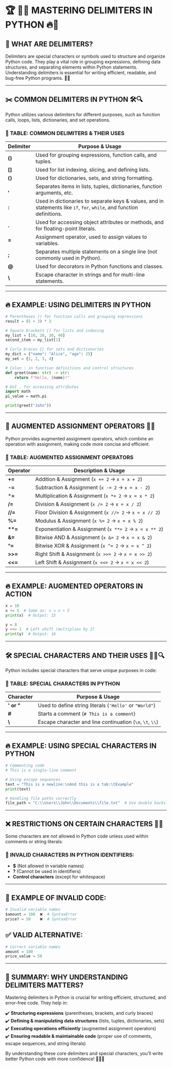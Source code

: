 # 🏆 🚀🔥 **MASTERING DELIMITERS IN PYTHON** 🔥🚀  

## 📌 **WHAT ARE DELIMITERS?**  
Delimiters are special characters or symbols used to structure and organize Python code. They play a vital role in grouping expressions, defining data structures, and separating elements within Python statements. Understanding delimiters is essential for writing efficient, readable, and bug-free Python programs. 🧠✨  

---

## ✂️ **COMMON DELIMITERS IN PYTHON** 🛠️🔍  
Python utilizes various delimiters for different purposes, such as function calls, loops, lists, dictionaries, and set operations.  

### 🔹 **TABLE: COMMON DELIMITERS & THEIR USES**  

| **Delimiter** | **Purpose & Usage** |
|--------------|---------------------|
| **()** | Used for grouping expressions, function calls, and tuples. |
| **[]** | Used for list indexing, slicing, and defining lists. |
| **{}** | Used for dictionaries, sets, and string formatting. |
| **,** | Separates items in lists, tuples, dictionaries, function arguments, etc. |
| **:** | Used in dictionaries to separate keys & values, and in statements like `if`, `for`, `while`, and function definitions. |
| **.** | Used for accessing object attributes or methods, and for floating-point literals. |
| **=** | Assignment operator, used to assign values to variables. |
| **;** | Separates multiple statements on a single line (not commonly used in Python). |
| **@** | Used for decorators in Python functions and classes. |
| **\\** | Escape character in strings and for multi-line statements. |

---

## 🔥 **EXAMPLE: USING DELIMITERS IN PYTHON**  
```python
# Parentheses () for function calls and grouping expressions
result = (5 + 3) * 2  

# Square brackets [] for lists and indexing
my_list = [10, 20, 30, 40]
second_item = my_list[1]  

# Curly braces {} for sets and dictionaries
my_dict = {"name": "Alice", "age": 25}  
my_set = {1, 2, 3, 4}  

# Colon : in function definitions and control structures
def greet(name: str) -> str:
    return f"Hello, {name}!"

# Dot . for accessing attributes
import math
pi_value = math.pi  

print(greet("John"))
```

---

## 🔄 **AUGMENTED ASSIGNMENT OPERATORS** 🚀🔢  
Python provides augmented assignment operators, which combine an operation with assignment, making code more concise and efficient.  

### 🔹 **TABLE: AUGMENTED ASSIGNMENT OPERATORS**  

| **Operator** | **Description & Usage** |
|-------------|-------------------------|
| **+=** | Addition & Assignment (`x += 2` → `x = x + 2`) |
| **-=** | Subtraction & Assignment (`x -= 2` → `x = x - 2`) |
| ***=** | Multiplication & Assignment (`x *= 2` → `x = x * 2`) |
| **/=** | Division & Assignment (`x /= 2` → `x = x / 2`) |
| **//=** | Floor Division & Assignment (`x //= 2` → `x = x // 2`) |
| **%=** | Modulus & Assignment (`x %= 2` → `x = x % 2`) |
| **\*\*=** | Exponentiation & Assignment (`x **= 2` → `x = x ** 2`) |
| **&=** | Bitwise AND & Assignment (`x &= 2` → `x = x & 2`) |
| **^=** | Bitwise XOR & Assignment (`x ^= 2` → `x = x ^ 2`) |
| **>>=** | Right Shift & Assignment (`x >>= 2` → `x = x >> 2`) |
| **<<=** | Left Shift & Assignment (`x <<= 2` → `x = x << 2`) |

---

## 🔥 **EXAMPLE: AUGMENTED OPERATORS IN ACTION**  
```python
x = 10
x += 5  # Same as: x = x + 5
print(x)  # Output: 15

y = 8
y <<= 1  # Left shift (multiplies by 2)
print(y)  # Output: 16
```

---

## 🛠 **SPECIAL CHARACTERS AND THEIR USES** 🧑‍💻🔍  
Python includes special characters that serve unique purposes in code:  

### 🔹 **TABLE: SPECIAL CHARACTERS IN PYTHON**  

| **Character** | **Purpose & Usage** |
|--------------|----------------------|
| **' or "** | Used to define string literals (`'Hello'` or `"World"`) |
| **#** | Starts a comment (`# This is a comment`) |
| **\\** | Escape character and line continuation (`\n`, `\t`, `\\`) |

---

## 🔥 **EXAMPLE: USING SPECIAL CHARACTERS IN PYTHON**  
```python
# Commenting code
# This is a single-line comment

# Using escape sequences
text = "This is a newline:\nAnd this is a tab:\tExample"
print(text)

# Handling file paths correctly
file_path = "C:\\Users\\John\\Documents\\file.txt"  # Use double backslashes
```

---

## ❌ **RESTRICTIONS ON CERTAIN CHARACTERS** 🚨🛑  
Some characters are not allowed in Python code unless used within comments or string literals:  

### 🔹 **INVALID CHARACTERS IN PYTHON IDENTIFIERS:**  
- **$** (Not allowed in variable names)  
- **?** (Cannot be used in identifiers)  
- **Control characters** (except for whitespace)  

---

## 🚫 **EXAMPLE OF INVALID CODE:**  
```python
# Invalid variable names
$amount = 100  ❌  # SyntaxError
price? = 50    ❌  # SyntaxError
```

## ✅ **VALID ALTERNATIVE:**  
```python
# Correct variable names
amount = 100  
price_value = 50  
```

---

## 🎯 **SUMMARY: WHY UNDERSTANDING DELIMITERS MATTERS?**  
Mastering delimiters in Python is crucial for writing efficient, structured, and error-free code. They help in:  

✔️ **Structuring expressions** (parentheses, brackets, and curly braces)  
✔️ **Defining & manipulating data structures** (lists, tuples, dictionaries, sets)  
✔️ **Executing operations efficiently** (augmented assignment operators)  
✔️ **Ensuring readable & maintainable code** (proper use of comments, escape sequences, and string literals)  

By understanding these core delimiters and special characters, you’ll write better Python code with more confidence! 🚀🐍💡
